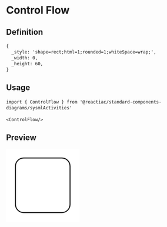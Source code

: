 # Control Flow

## Definition

```
{
  _style: 'shape=rect;html=1;rounded=1;whiteSpace=wrap;',
  _width: 0,
  _height: 60,
}
```

## Usage

```
import { ControlFlow } from '@reactiac/standard-components-diagrams/sysmlActivities'

<ControlFlow/>
```

## Preview

<img src="./control-flow.png" width="200"/>
